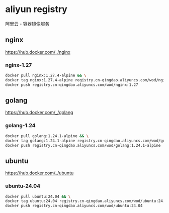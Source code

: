 # aliyun registry

阿里云 - 容器镜像服务

## nginx

<https://hub.docker.com/_/nginx>

### nginx-1.27

```bash
docker pull nginx:1.27.4-alpine && \
docker tag nginx:1.27.4-alpine registry.cn-qingdao.aliyuncs.com/wod/nginx:1.27 && \
docker push registry.cn-qingdao.aliyuncs.com/wod/nginx:1.27
```

## golang

<https://hub.docker.com/_/golang>

### golang-1.24

```bash
docker pull golang:1.24.1-alpine && \
docker tag golang:1.24.1-alpine registry.cn-qingdao.aliyuncs.com/wod/golang:1.24.1-alpine && \
docker push registry.cn-qingdao.aliyuncs.com/wod/golang:1.24.1-alpine
```

## ubuntu

<https://hub.docker.com/_/ubuntu>

### ubuntu-24.04

```bash
docker pull ubuntu:24.04 && \
docker tag ubuntu:24.04 registry.cn-qingdao.aliyuncs.com/wod/ubuntu:24.04 && \
docker push registry.cn-qingdao.aliyuncs.com/wod/ubuntu:24.04
```
